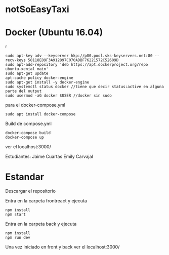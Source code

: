 # notSoEasyTaxi

# Docker (Ubuntu 16.04)
r

```
sudo apt-key adv --keyserver hkp://p80.pool.sks-keyservers.net:80 --recv-keys 58118E89F3A912897C070ADBF76221572C52609D
sudo apt-add-repository 'deb https://apt.dockerproject.org/repo ubuntu-xenial main'
sudo apt-get update
apt-cache policy docker-engine
sudo apt-get install -y docker-engine
sudo systemctl status docker //tiene que decir status:active en alguna parte del output
sudo usermod -aG docker $USER //docker sin sudo
```

para el docker-compose.yml
```
sudo apt install docker-compose
```

Build de compose.yml
```
docker-compose build
docker-compose up
```
ver el localhost:3000/

Estudiantes:
Jaime Cuartas
Emily Carvajal

# Estandar

Descargar el repositorio 

Entra en la carpeta frontreact y ejecuta
```
npm install 
npm start
```

Entra en la carpeta back y ejecuta
```
npm install
npm run dev
```

Una vez iniciado en front y back
ver el localhost:3000/

